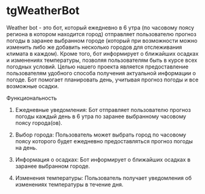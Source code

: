 # tgWeatherBot
Weather bot - это бот, который ежедневно в 6 утра (по часовому поясу региона в котором находится город) отправляет пользователю прогноз погоды в заранее выбранном городе (который при возможности можно изменить либо же добавить несколько городов для отслеживания климата в каждом). Кроме того, бот информирует о ближайших осадках и изменениях температуры, позволяя пользователям быть в курсе всех погодных условий.
Целью нашего проекта является предоставление пользователям удобного способа получения актуальной информации о погоде. Бот помогает планировать день, учитывая прогноз погоды и все возможные осадки.

Функциональность

1) Ежедневные уведомления: Бот отправляет пользователю прогноз погоды каждый день в 6 утра по заранее выбранному часовому поясу города(ов).

2) Выбор города: Пользователь может выбрать город по часовому поясу которого будет ежедневно предоставляться прогноз погоды на день.

3) Информация о осадках: Бот информирует о ближайших осадках в заранее выбранном городе.

4) Изменения температуры: Пользователь получает уведомления об изменениях температуры в течение дня.
